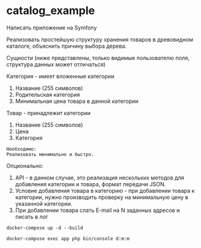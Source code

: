 # catalog_example

Написать приложение на Symfony

Реализовать простейшую структуру хранения товаров в древовидном каталоге, объяснить причину выбора дерева. 

Сущности (ниже представлены, только видимые пользователю поля, структура данных может отличаться)

Категория - имеет вложенные категории
1. Название (255 символов)
2. Родительская категория
3. Минимальная цена товара в данной категории

Товар - принадлежит категории
1. Название (255 символов)
2. Цена
3. Категория
```
Необходимо:
Реализовать минимально и быстро.
```
Опционально:
1. API - в данном случае, это реализация нескольких методов для добавления категории и товара, формат передачи JSON.
2. Условие добавления товара в категорию - при добавлении товара к категории, нужно производить проверку на минимальную цену в указанной категории. 
3. При добавлении товара слать E-mail на N заданных адресов и писать в лог

```
docker-compose up -d --build

docker-compose exec app php bin/console d:m:m
```
